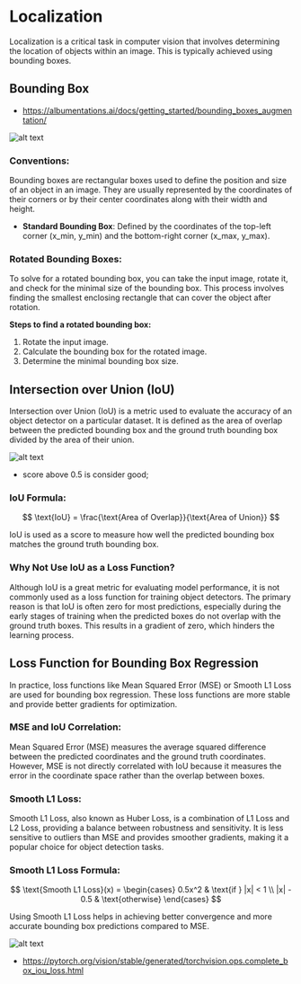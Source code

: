 # Localization

Localization is a critical task in computer vision that involves determining the location of objects within an image. This is typically achieved using bounding boxes. 


## Bounding Box

* https://albumentations.ai/docs/getting_started/bounding_boxes_augmentation/

![alt text](image-1.png)


### Conventions:

Bounding boxes are rectangular boxes used to define the position and size of an object in an image. They are usually represented by the coordinates of their corners or by their center coordinates along with their width and height.

- **Standard Bounding Box**: Defined by the coordinates of the top-left corner (x_min, y_min) and the bottom-right corner (x_max, y_max).

### Rotated Bounding Boxes:

To solve for a rotated bounding box, you can take the input image, rotate it, and check for the minimal size of the bounding box. This process involves finding the smallest enclosing rectangle that can cover the object after rotation.

**Steps to find a rotated bounding box:**
1. Rotate the input image.
2. Calculate the bounding box for the rotated image.
3. Determine the minimal bounding box size.

## Intersection over Union (IoU)

Intersection over Union (IoU) is a metric used to evaluate the accuracy of an object detector on a particular dataset. It is defined as the area of overlap between the predicted bounding box and the ground truth bounding box divided by the area of their union.


![alt text](image-2.png)

* score above 0.5 is consider good;

### IoU Formula:

$$
\text{IoU} = \frac{\text{Area of Overlap}}{\text{Area of Union}}
$$

IoU is used as a score to measure how well the predicted bounding box matches the ground truth bounding box.

### Why Not Use IoU as a Loss Function?

Although IoU is a great metric for evaluating model performance, it is not commonly used as a loss function for training object detectors. The primary reason is that IoU is often zero for most predictions, especially during the early stages of training when the predicted boxes do not overlap with the ground truth boxes. This results in a gradient of zero, which hinders the learning process.

## Loss Function for Bounding Box Regression

In practice, loss functions like Mean Squared Error (MSE) or Smooth L1 Loss are used for bounding box regression. These loss functions are more stable and provide better gradients for optimization.

### MSE and IoU Correlation:

Mean Squared Error (MSE) measures the average squared difference between the predicted coordinates and the ground truth coordinates. However, MSE is not directly correlated with IoU because it measures the error in the coordinate space rather than the overlap between boxes.

### Smooth L1 Loss:

Smooth L1 Loss, also known as Huber Loss, is a combination of L1 Loss and L2 Loss, providing a balance between robustness and sensitivity. It is less sensitive to outliers than MSE and provides smoother gradients, making it a popular choice for object detection tasks.

### Smooth L1 Loss Formula:

$$
\text{Smooth L1 Loss}(x) = 
\begin{cases} 
0.5x^2 & \text{if } |x| < 1 \\
|x| - 0.5 & \text{otherwise}
\end{cases}
$$

Using Smooth L1 Loss helps in achieving better convergence and more accurate bounding box predictions compared to MSE.

![alt text](image-3.png)

* https://pytorch.org/vision/stable/generated/torchvision.ops.complete_box_iou_loss.html